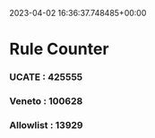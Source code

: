 2023-04-02 16:36:37.748485+00:00
# Rule Counter 
 ### UCATE : 425555

 ### Veneto : 100628

 ### Allowlist : 13929